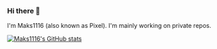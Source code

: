 ### Hi there 👋
I'm Maks1116 (also known as Pixel). I'm mainly working on private repos.

[![Maks1116's GitHub stats](https://github-readme-stats.vercel.app/api?username=Maks1116&show_icons=true&theme=blue-green&count_private=true)](https://github.com/anuraghazra/github-readme-stats)
